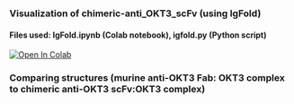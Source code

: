 ### Visualization of chimeric-anti_OKT3_scFv (using IgFold)
#### Files used: IgFold.ipynb (Colab notebook), igfold.py (Python script)
[![Open In Colab](https://colab.research.google.com/assets/colab-badge.svg)](https://colab.research.google.com/github/mleonhardt204/Antibody-humanization/blob/main/IgFold.ipynb)
### Comparing structures (murine anti-OKT3 Fab: OKT3 complex to chimeric anti-OKT3 scFv:OKT3 complex)
